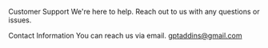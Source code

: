 Customer Support
We're here to help. Reach out to us with any questions or issues.

Contact Information
You can reach us via email.
gptaddins@gmail.com
